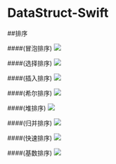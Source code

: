 # DataStruct-Swift
##排序

####(冒泡排序)
![](http://images2015.cnblogs.com/blog/545446/201611/545446-20161115145458592-207042607.gif)

####(选择排序)
![](http://images2015.cnblogs.com/blog/545446/201611/545446-20161115165150045-258600755.gif)

####(插入排序)
![](http://images2015.cnblogs.com/blog/545446/201611/545446-20161115165208435-862793642.gif)

####(希尔排序)
![](http://images2015.cnblogs.com/blog/545446/201611/545446-20161115165222388-422157998.gif)

####(堆排序)
![](http://images2015.cnblogs.com/blog/545446/201611/545446-20161115165239763-685053000.gif)

####(归并排序)
![](http://images2015.cnblogs.com/blog/545446/201611/545446-20161115165255623-2139776915.gif)

####(快速排序)
![](http://images2015.cnblogs.com/blog/545446/201611/545446-20161115165312623-1568144966.gif)

####(基数排序)
![](http://images2015.cnblogs.com/blog/545446/201611/545446-20161118091747576-1138035084.gif)
